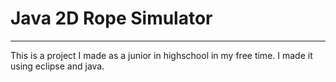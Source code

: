 # Java 2D Rope Simulator
---
This is a project I made as a junior in highschool in my free time. I 
made it using eclipse and java.

